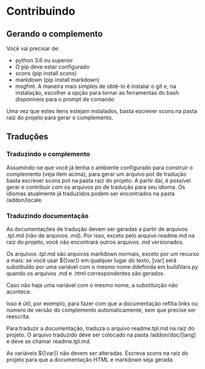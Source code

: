 # Contribuindo

## Gerando o complemento

Você vai precisar de:

* python 3.6 ou superior
* O pip deve estar configurado
* scons (pip install scons)
* markdown (pip install markdown)
* msgfmt. A maneira mais simples de obtê-lo é instalar o git e, na instalação, escolher a opção para tornar as ferramentas do bash disponíveis para o prompt de comando

Uma vez que estes itens estejam instalados, basta escrever scons na pasta raiz do projeto para gerar o complemento.

## Traduções

### Traduzindo o complemento

Assumindo-se que você já tenha o ambiente configurado para construir o complemento (veja item acima), para gerar um arquivo pot de tradução basta escrever scons pot na pasta raiz do projeto. A partir daí, é possível gerar e contribuir com os arquivos po de tradução para seu idioma.
Os idiomas atualmente já traduzidos podem ser encontrados na pasta /addon/locale.

### Traduzindo documentação

As documentações de tradução devem ser geradas a partir de arquivos .tpl.md (não de arquivos .md). Por isso, exceto pelo arquivo readme.md na raiz do projeto, você não encontrará outros arquivos .md versionados.

Os arquivos .tpl.md são arquivos markdown normais, exceto por um recurso a mais: se você usar ${[var]} em qualquer lugar do texto, [var] será substituído por uma variável com o mesmo nome ddefinida em buildVars.py quando os arquivos .md e .html correspondentes são gerados.

Caso não haja uma variável com o mesmo nome, a substituição não acontece.

Isso é útil, por exemplo, para fazer com que a documentação reflita links ou número de versão do complemento automaticamente, sem que precise ser reescrita.

Para traduzir a documentação, traduza o arquivo readme.tpl.md na raiz do projeto. O arquivo traduzido deve ser colocado na pasta /addon/doc/[lang] e deve se chamar readme.tpl.md.

As variáveis ${[var]} não devem ser alteradas. Escreva scons na raiz do projeto para que a documentação HTML e markdown seja gerada.